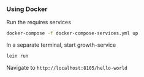### Using Docker

Run the requires services

```sh
docker-compose -f docker-compose-services.yml up
```

In a separate terminal, start growth-service

```sh
lein run
```

Navigate to `http://localhost:8105/hello-world`

